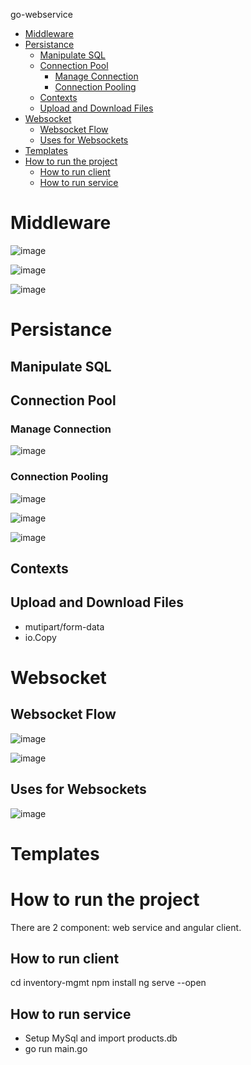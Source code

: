 go-webservice

- [Middleware](#middleware)
- [Persistance](#persistance)
  - [Manipulate SQL](#manipulate-sql)
  - [Connection Pool](#connection-pool)
    - [Manage Connection](#manage-connection)
    - [Connection Pooling](#connection-pooling)
  - [Contexts](#contexts)
  - [Upload and Download Files](#upload-and-download-files)
- [Websocket](#websocket)
  - [Websocket Flow](#websocket-flow)
  - [Uses for Websockets](#uses-for-websockets)
- [Templates](#templates)
- [How to run the project](#how-to-run-the-project)
  - [How to run client](#how-to-run-client)
  - [How to run service](#how-to-run-service)

# Middleware
![image](https://user-images.githubusercontent.com/87861565/127283061-4dee927e-ae8b-4133-8725-0faa9decbd5d.png)

![image](https://user-images.githubusercontent.com/87861565/127283132-e1a68f6a-e5e2-4423-b1cf-441c49f94dc8.png)

![image](https://user-images.githubusercontent.com/87861565/127283422-340d47e3-6b3d-4fc8-b57f-983e49df8e66.png)

# Persistance
## Manipulate SQL
## Connection Pool
### Manage Connection
![image](https://user-images.githubusercontent.com/87861565/127449705-2059f0cd-200c-453d-947a-e4bccd1c74d1.png)

### Connection Pooling
![image](https://user-images.githubusercontent.com/87861565/127449903-e07eab43-aa6c-42cb-ab02-e7b7e59157b0.png)

![image](https://user-images.githubusercontent.com/87861565/127449936-e1acc188-5085-4def-97ea-0ddd90f2b229.png)

![image](https://user-images.githubusercontent.com/87861565/127449965-4a8952dd-7da4-4ae9-8dd8-c74af4d7c3b8.png)

## Contexts

## Upload and Download Files
- mutipart/form-data
- io.Copy

# Websocket
## Websocket Flow
![image](https://user-images.githubusercontent.com/87861565/127610106-31c1e284-2849-41cc-8b4b-884859e046ed.png)

![image](https://user-images.githubusercontent.com/87861565/127610147-b8e72d9c-fa74-430b-8c18-eab3ec4f1032.png)

## Uses for Websockets
![image](https://user-images.githubusercontent.com/87861565/127610229-9b350408-b285-4527-80c7-a9defb0d4b65.png)

# Templates

# How to run the project
There are 2 component: web service and angular client.
## How to run client
cd inventory-mgmt
npm install 
ng serve --open

## How to run service
- Setup MySql and import products.db
- go run main.go


